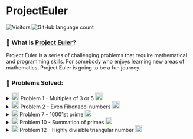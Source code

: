 # ProjectEuler

![Visitors](https://api.visitorbadge.io/api/VisitorHit?user=mateuseap&repo=ProjectEuler&countColor=%237B1E7A) ![GitHub language count](https://img.shields.io/github/languages/count/mateuseap/ProjectEuler?style=for-the-badge) 


### 🧮 What is [Project Euler](https://projecteuler.net/)?
Project Euler is a series of challenging problems that require mathematical and programming skills. For somebody who enjoys learning new areas of mathematics, Project Euler is going to be a fun journey.

### 🔗 Problems Solved:

<details> <! –– Problem 1 ––>
  <summary>
    <img src="https://mir-s3-cdn-cf.behance.net/project_modules/disp/04de2e31234507.564a1d23645bf.gif" width="20px"/> Problem 1 - Multiples of 3 or 5 <img src="https://mir-s3-cdn-cf.behance.net/project_modules/disp/04de2e31234507.564a1d23645bf.gif" width="20px"/> 
  </summary>
  
  - [Code](https://github.com/mateuseap/ProjectEuler/blob/main/Problems%20Solved/Problem%201%20-%20Multiples%20of%203%20or%205/problem1.c)
  - [Problem description and its answer](https://github.com/mateuseap/ProjectEuler/blob/main/Problems%20Solved/Problem%201%20-%20Multiples%20of%203%20or%205/%231%20Multiples%20of%203%20or%205%20-%20Project%20Euler.pdf)
</details>
<details> <! –– Problem 2 ––>
  <summary>
    <img src="https://mir-s3-cdn-cf.behance.net/project_modules/disp/f1055231234507.564a1d234bfb6.gif" width="20px"/> Problem 2 - Even Fibonacci numbers <img src="https://mir-s3-cdn-cf.behance.net/project_modules/disp/f1055231234507.564a1d234bfb6.gif" width="20px"/> 
  </summary>
  
  - [Code](https://github.com/mateuseap/ProjectEuler/blob/main/Problems%20Solved/Problem%202%20-%20Even%20Fibonacci%20numbers/problem2/Program.cs)
  - [Problem description and its answer](https://github.com/mateuseap/ProjectEuler/blob/main/Problems%20Solved/Problem%202%20-%20Even%20Fibonacci%20numbers/%232%20Even%20Fibonacci%20numbers%20-%20Project%20Euler.pdf)
</details>
<details> <! –– Problem 7 ––>
  <summary>
    <img src="https://mir-s3-cdn-cf.behance.net/project_modules/disp/585d0331234507.564a1d239ac5e.gif" width="18px"/> Problem 7 - 10001st prime <img src="https://mir-s3-cdn-cf.behance.net/project_modules/disp/585d0331234507.564a1d239ac5e.gif" width="18px"/> 
  </summary>
  
  - [Code](https://github.com/mateuseap/ProjectEuler/blob/main/Problems%20Solved/Problem%207%20-%2010001st%20prime/problem7.py)
  - [Problem description and its answer](https://github.com/mateuseap/ProjectEuler/blob/main/Problems%20Solved/Problem%207%20-%2010001st%20prime/%237%2010001st%20prime%20-%20Project%20Euler.pdf)
</details>
<details> <! –– Problem 10 ––>
  <summary>
    <img src="https://mir-s3-cdn-cf.behance.net/project_modules/disp/cd514331234507.564a1d2324e4e.gif" width="18px"/> Problem 10 - Summation of primes <img src="https://mir-s3-cdn-cf.behance.net/project_modules/disp/cd514331234507.564a1d2324e4e.gif" width="18px"/> 
  </summary>
  
  - [Code](https://github.com/mateuseap/ProjectEuler/blob/main/Problems%20Solved/Problem%2010%20-%20Summation%20of%20primes/problem10.cpp)
  - [Problem description and its answer](https://github.com/mateuseap/ProjectEuler/blob/main/Problems%20Solved/Problem%2010%20-%20Summation%20of%20primes/%2310%20Summation%20of%20primes%20-%20Project%20Euler.pdf)
</details>
<details> <! –– Problem 12 ––>
  <summary>
    <img src="https://mir-s3-cdn-cf.behance.net/project_modules/disp/c3c4d331234507.564a1d23db8f9.gif" width="18px"/> Problem 12 - Highly divisible triangular number <img src="https://mir-s3-cdn-cf.behance.net/project_modules/disp/c3c4d331234507.564a1d23db8f9.gif" width="18px"/> 
  </summary>
  
  - [Code](https://github.com/mateuseap/ProjectEuler/blob/main/Problems%20Solved/Problem%2012%20-%20Highly%20divisible%20triangular%20number/problem12.py)
  - [Problem description and its answer](https://github.com/mateuseap/ProjectEuler/blob/main/Problems%20Solved/Problem%2012%20-%20Highly%20divisible%20triangular%20number/%2312%20Highly%20divisible%20triangular%20number%20-%20Project%20Euler.pdf)
</details> <! –– Useful loading gif icons https://www.behance.net/gallery/31234507/Free-Loading-GIF-Icons-Vol-1 ––>
